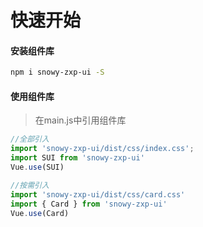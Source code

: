 # 快速开始

#### 安装组件库

```bash
npm i snowy-zxp-ui -S
```

#### 使用组件库
> 在main.js中引用组件库
```javascript
//全部引入
import 'snowy-zxp-ui/dist/css/index.css';
import SUI from 'snowy-zxp-ui'
Vue.use(SUI)

//按需引入
import 'snowy-zxp-ui/dist/css/card.css'
import { Card } from 'snowy-zxp-ui'
Vue.use(Card)
```